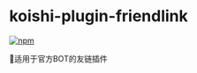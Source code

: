 # koishi-plugin-friendlink

[![npm](https://img.shields.io/npm/v/koishi-plugin-friendlink?style=flat-square)](https://www.npmjs.com/package/koishi-plugin-friendlink)

适用于官方BOT的友链插件
